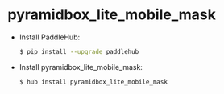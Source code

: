 # pyramidbox_lite_mobile_mask
* Install PaddleHub: 

    ```bash
    $ pip install --upgrade paddlehub
    ```

* Install pyramidbox_lite_mobile_mask: 

    ```bash
    $ hub install pyramidbox_lite_mobile_mask
    ```
